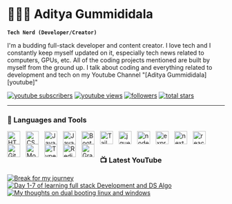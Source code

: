 # 👨🏻‍💻 Aditya Gummididala

**`Tech Nerd (Developer/Creator)`**

I'm a budding full-stack developer and content creator. I love tech and I constantly keep myself updated on it, especially tech news related to computers, GPUs, etc. All of the coding projects mentioned are built by myself from the ground up. I talk about coding and everything related to development and tech on my Youtube Channel "[Aditya Gummididala][youtube]"

<p align="left">
      <a href="https://www.youtube.com/channel/UCzhYMDkxp7fN8HSutUYhjTg?sub_confirmation=1">
         <img alt="youtube subscribers" title="Subscribe to my YouTube channel" src="https://custom-icon-badges.demolab.com/youtube/channel/subscribers/UCzhYMDkxp7fN8HSutUYhjTg?color=%23E05D44&label=SUBSCRIBE&logo=video&logoColor=white&style=for-the-badge&labelColor=CE4630"/></a> 
      <a href="https://www.youtube.com/channel/UCzhYMDkxp7fN8HSutUYhjTg">
         <img alt="youtube views" title="YouTube views" src="https://custom-icon-badges.demolab.com/youtube/channel/views/UCzhYMDkxp7fN8HSutUYhjTg?color=%23E1AD0E&logo=eye&logoColor=white&style=for-the-badge&labelColor=C79600"/></a> 
      <a href="https://github.com/AdityaGummididala?tab=followers">
         <img alt="followers" title="Follow me on Github" src="https://custom-icon-badges.demolab.com/github/followers/AdityaGummididala?color=236ad3&labelColor=1155ba&style=for-the-badge&logo=person-add&label=Follow&logoColor=white"/></a>
      <a href="https://github.com/AdityaGummididala?tab=stars">
         <img alt="total stars" title="Total stars on GitHub" src="https://custom-icon-badges.demolab.com/github/stars/AdityaGummididala?color=55960c&style=for-the-badge&labelColor=488207&logo=star"/></a>
</p>

---

### 🧰 Languages and Tools

<img align="left" alt="HTMLT" width="30px" style="padding-right:10px;" src="https://cdn.jsdelivr.net/gh/devicons/devicon/icons/html5/html5-original.svg" />
<img align="left" alt="CSS" width="30px" style="padding-right:10px;" src="https://cdn.jsdelivr.net/gh/devicons/devicon/icons/css3/css3-original.svg" />
<img align="left" alt="JavaScript" width="30px" style="padding-right:10px;" src="https://cdn.jsdelivr.net/gh/devicons/devicon/icons/javascript/javascript-original.svg" />
<img align="left" alt="Java" width="30px" style="padding-right:10px;" src="https://cdn.jsdelivr.net/gh/devicons/devicon/icons/java/java-original.svg" />
<img align="left" alt="BootStrap" width="30px" style="padding-right:10px;" src="https://cdn.jsdelivr.net/gh/devicons/devicon/icons/bootstrap/bootstrap-original.svg" />
<img align="left" alt="Tailwind CSS" width="30px" style="padding-right:10px;" src="https://cdn.jsdelivr.net/gh/devicons/devicon/icons/tailwindcss/tailwindcss-original-wordmark.svg" />
<img align="left" alt="jquery" width="30px" style="padding-right:10px;" src="https://cdn.jsdelivr.net/gh/devicons/devicon/icons/jquery/jquery-original.svg" />
<img align="left" alt="node.js" width="30px" style="padding-right:10px;" src="https://cdn.jsdelivr.net/gh/devicons/devicon/icons/nodejs/nodejs-original.svg" />
<img align="left" alt="express.js" width="30px" style="padding-right:10px;" src="https://cdn.jsdelivr.net/gh/devicons/devicon/icons/express/express-original.svg" />
<img align="left" alt="next.js" width="30px" style="padding-right:10px;" src="https://cdn.jsdelivr.net/gh/devicons/devicon/icons/nextjs/nextjs-original-wordmark.svg" />
<img align="left" alt="react.js" width="30px" style="padding-right:10px;" src="https://cdn.jsdelivr.net/gh/devicons/devicon/icons/react/react-original.svg" />
<img align="left" alt="Github" width="30px" style="padding-right:10px;" src="https://cdn.jsdelivr.net/gh/devicons/devicon/icons/github/github-original.svg" />
<img align="left" alt="MongoDB" width="30px" style="padding-right:10px;" src="https://cdn.jsdelivr.net/gh/devicons/devicon/icons/mongodb/mongodb-original-wordmark.svg" />
<img align="left" alt="TypeScript" width="30px" style="padding-right:10px;" src="https://cdn.jsdelivr.net/gh/devicons/devicon/icons/typescript/typescript-original.svg" />
<img align="left" alt="Redis" width="30px" style="padding-right:10px;" src="https://cdn.jsdelivr.net/gh/devicons/devicon/icons/redis/redis-original.svg" />
<img align="left" alt="GraphQL" width="30px" style="padding-right:10px;" src="https://cdn.jsdelivr.net/gh/devicons/devicon/icons/graphql/graphql-plain.svg" />
<br />

#

### 📺 Latest YouTube 

<!-- BEGIN YOUTUBE-CARDS -->
[![Break for my journey](https://ytcards.demolab.com/?id=Ffk6PFm-xlE&title=Break+for+my+journey&timestamp=1660658364&background_color=%230d1117&title_color=%23ffffff&stats_color=%23dedede&width=250 "Break for my journey")](https://www.youtube.com/watch?v=Ffk6PFm-xlE)
[![Day 1-7 of learning full stack Development and DS Algo](https://ytcards.demolab.com/?id=gVbigtY8eMQ&title=Day+1-7+of+learning+full+stack+Development+and+DS+Algo&timestamp=1660234068&background_color=%230d1117&title_color=%23ffffff&stats_color=%23dedede&width=250 "Day 1-7 of learning full stack Development and DS Algo")](https://www.youtube.com/watch?v=gVbigtY8eMQ)
[![My thoughts on dual booting linux and windows](https://ytcards.demolab.com/?id=F7y7Lk7iE2M&title=My+thoughts+on+dual+booting+linux+and+windows&timestamp=1658849002&background_color=%230d1117&title_color=%23ffffff&stats_color=%23dedede&width=250 "My thoughts on dual booting linux and windows")](https://www.youtube.com/watch?v=F7y7Lk7iE2M)
<!-- END YOUTUBE-CARDS -->